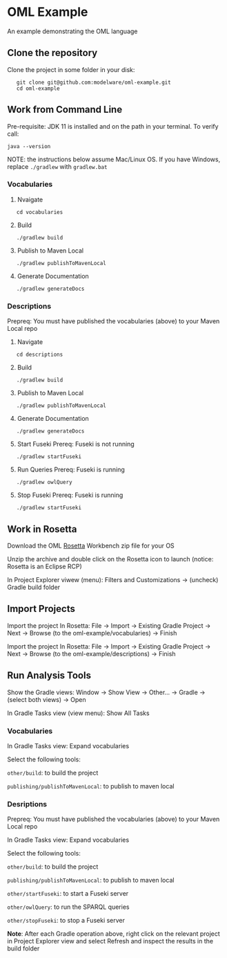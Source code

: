 # OML Example

An example demonstrating the OML language

## Clone the repository

Clone the project in some folder in your disk:

```
   git clone git@github.com:modelware/oml-example.git
   cd oml-example
```

## Work from Command Line

Pre-requisite: JDK 11 is installed and on the path in your terminal. To verify call:
```
java --version
```

NOTE: the instructions below assume Mac/Linux OS. If you have Windows, replace `./gradlew` with `gradlew.bat`

### Vocabularies

1. Nvaigate
```
   cd vocabularies
```

2. Build

```
   ./gradlew build
```

3. Publish to Maven Local

```
   ./gradlew publishToMavenLocal
```

4. Generate Documentation

```
   ./gradlew generateDocs
```

### Descriptions

Prepreq: You must have published the vocabularies (above) to your Maven Local repo

1. Navigate
```
   cd descriptions
```

2. Build

```
   ./gradlew build
```

3. Publish to Maven Local

```
   ./gradlew publishToMavenLocal
```

4. Generate Documentation

```
   ./gradlew generateDocs
```

5. Start Fuseki
Prereq: Fuseki is not running

```
   ./gradlew startFuseki
```

5. Run Queries
Prereq: Fuseki is running

```
   ./gradlew owlQuery
```

5. Stop Fuseki
Prereq: Fuseki is running

```
   ./gradlew startFuseki
```

## Work in Rosetta

Download the OML [Rosetta](https://github.com/opencaesar/oml-rosetta/releases/tag/0.5.0) Workbench zip file for your OS

Unzip the archive and double click on the Rosetta icon to launch (notice: Rosetta is an Eclipse RCP)

In Project Explorer viwew (menu): Filters and Customizations -> (uncheck) Gradle build folder

## Import Projects

Import the project In Rosetta: File -> Import -> Existing Gradle Project -> Next -> Browse (to the oml-example/vocabularies) -> Finish

Import the project In Rosetta: File -> Import -> Existing Gradle Project -> Next -> Browse (to the oml-example/descriptions) -> Finish

## Run Analysis Tools

Show the Gradle views: Window -> Show View -> Other... -> Gradle -> (select both views) -> Open

In Gradle Tasks view (view menu): Show All Tasks

### Vocabularies

In Gradle Tasks view: Expand vocabularies

Select the following tools:

```other/build```: to build the project

```publishing/publishToMavenLocal```: to publish to maven local

### Desriptions

Prepreq: You must have published the vocabularies (above) to your Maven Local repo

In Gradle Tasks view: Expand vocabularies

Select the following tools:

```other/build```: to build the project

```publishing/publishToMavenLocal```: to publish to maven local

```other/startFuseki```: to start a Fuseki server

```other/owlQuery```: to run the SPARQL queries

```other/stopFuseki```: to stop a Fuseki server


**Note**: After each Gradle operation above, right click on the relevant project in Project Explorer view and select Refresh and inspect the results in the build folder

